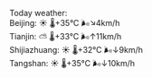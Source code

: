Today weather:  
Beijing: ☀️   🌡️+35°C 🌬️↘4km/h  
Tianjin: ⛅️  🌡️+33°C 🌬️↑11km/h  
Shijiazhuang: ☀️   🌡️+32°C 🌬️↓9km/h  
Tangshan: ☀️   🌡️+35°C 🌬️↓10km/h  
